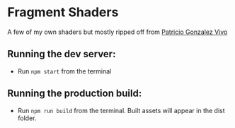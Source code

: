 # Fragment Shaders

  A few of my own shaders but mostly ripped off from [Patricio Gonzalez Vivo](https://github.com/patriciogonzalezvivo)

## Running the dev server:

* Run `npm start` from the  terminal

## Running the production build:

* Run `npm run build` from the terminal. Built assets will appear in the dist folder.


